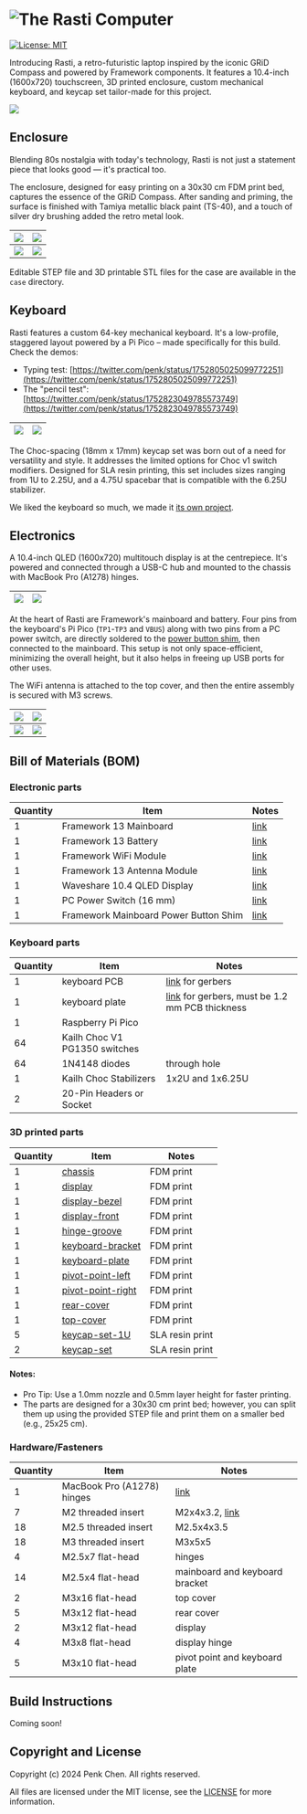 # ![The Rasti Computer](images/rasti-banner.jpg)

[![License: MIT](https://img.shields.io/badge/License-MIT-yellow.svg)](https://opensource.org/licenses/MIT)

Introducing Rasti, a retro-futuristic laptop inspired by the iconic GRiD Compass and powered by Framework components. It features a 10.4-inch (1600x720) touchscreen, 3D printed enclosure, custom mechanical keyboard, and keycap set tailor-made for this project. 

![](images/rasti-heroshot.jpg)

## Enclosure

Blending 80s nostalgia with today's technology, Rasti is not just a statement piece that looks good — it's practical too.

The enclosure, designed for easy printing on a 30x30 cm FDM print bed, captures the essence of the GRiD Compass. After sanding and priming, the surface is finished with Tamiya metallic black paint (TS-40), and a touch of silver dry brushing added the retro metal look. 

| ![](images/rasti-left-side.jpg) | ![](images/rasti-lid-closed.jpg) |
| --- | --- |
| ![](images/rasti-rear.jpg) | ![](images/rasti-right-side.jpg) | 

Editable STEP file and 3D printable STL files for the case are available in the `case` directory.

## Keyboard 

Rasti features a custom 64-key mechanical keyboard. It's a low-profile, staggered layout powered by a Pi Pico – made specifically for this build. Check the demos: 

- Typing test: [https://twitter.com/penk/status/1752805025099772251](https://twitter.com/penk/status/1752805025099772251)
- The "pencil test": [https://twitter.com/penk/status/1752823049785573749](https://twitter.com/penk/status/1752823049785573749)

| ![](images/rasti-front.jpg) | ![](images/rasti-keycaps.jpg) |
| --- | --- |

The Choc-spacing (18mm x 17mm) keycap set was born out of a need for versatility and style. It addresses the limited options for Choc v1 switch modifiers. Designed for SLA resin printing, this set includes sizes ranging from 1U to 2.25U, and a 4.75U spacebar that is compatible with the 6.25U stabilizer. 

We liked the keyboard so much, we made it [its own project](https://github.com/penk/rasti64).

## Electronics 

A 10.4-inch QLED (1600x720) multitouch display is at the centrepiece. It's powered and connected through a USB-C hub and mounted to the chassis with MacBook Pro (A1278) hinges. 

| ![](images/rasti-display-parts.jpg) | ![](images/rasti-display-assembly.jpg) |
| --- | --- |

At the heart of Rasti are Framework's mainboard and battery. Four pins from the keyboard's Pi Pico (`TP1`-`TP3` and `VBUS`) along with two pins from a PC power switch, are directly soldered to the [power button shim](https://www.tindie.com/products/crimier/framework-mainboard-power-button-shim/), then connected to the mainboard. This setup is not only space-efficient, minimizing the overall height, but it also helps in freeing up USB ports for other uses.

The WiFi antenna is attached to the top cover, and then the entire assembly is secured with M3 screws. 

| ![](images/rasti-chassis.jpg) | ![](images/rasti-power-switch-shim.jpg) |
| --- | --- |
| ![](images/rasti-assembly.jpg) | ![](images/rasti-rear-cover.jpg) | 

## Bill of Materials (BOM)

### Electronic parts 

Quantity | Item | Notes
--- | --- | ---
1 | Framework 13 Mainboard | [link](https://frame.work/de/en/products/mainboard-11th-gen-intel-core?v=FRANFG000C)
1 | Framework 13 Battery | [link](https://frame.work/de/en/products/battery?v=FRANBBAT01)
1 | Framework WiFi Module | [link](https://frame.work/de/en/products/intel-wi-fi-6e-ax210-no-vpro)
1 | Framework 13 Antenna Module | [link](https://frame.work/de/en/products/antenna-module?v=FRANBA0001)
1 | Waveshare 10.4 QLED Display | [link](https://www.waveshare.com/10.4hp-capqled.htm)
1 | PC Power Switch (16 mm) | [link](https://amazon.de/dp/B09BFWYGJB)
1 | Framework Mainboard Power Button Shim | [link](https://www.tindie.com/products/crimier/framework-mainboard-power-button-shim/)

### Keyboard parts 

Quantity | Item | Notes
--- | --- | ---
1 | keyboard PCB | [link](https://github.com/penk/rasti64/blob/master/gerbers/Gerbers-rasti64-pipico.zip) for gerbers 
1 | keyboard plate | [link](https://github.com/penk/rasti64/blob/master/plate/Gerbers-rasti64-plate.zip) for gerbers, must be 1.2 mm PCB thickness
1 | Raspberry Pi Pico 
64 | Kailh Choc V1 PG1350 switches 
64 | 1N4148 diodes | through hole
1 | Kailh Choc Stabilizers | 1x2U and 1x6.25U
2 | 20-Pin Headers or Socket 

### 3D printed parts 

Quantity | Item | Notes
--- | --- | ---
1 | [chassis](case/Rasti-chassis.stl) | FDM print 
1 | [display](case/Rasti-display.stl) | FDM print 
1 | [display-bezel](case/Rasti-display-bezel.stl) | FDM print 
1 | [display-front](case/Rasti-display-front.stl) | FDM print 
1 | [hinge-groove](case/Rasti-hinge-groove.stl) | FDM print 
1 | [keyboard-bracket](case/Rasti-keyboard-bracket.stl) | FDM print 
1 | [keyboard-plate](case/Rasti-keyboard-plate.stl) | FDM print 
1 | [pivot-point-left](case/Rasti-pivot-point-left.stl) | FDM print 
1 | [pivot-point-right](case/Rasti-pivot-point-right.stl) | FDM print 
1 | [rear-cover](case/Rasti-rear-cover.stl) | FDM print 
1 | [top-cover](case/Rasti-top-cover.stl) | FDM print
5 | [keycap-set-1U](https://github.com/penk/rasti64/blob/master/keycaps/Rasti-keycap-set-1U-v1.3.stl) | SLA resin print
2 | [keycap-set](https://github.com/penk/rasti64/blob/master/keycaps/Rasti-keycap-set-V1.4.stl) | SLA resin print 

#### Notes: 
* Pro Tip: Use a 1.0mm nozzle and 0.5mm layer height for faster printing.
* The parts are designed for a 30x30 cm print bed; however, you can split them up using the provided STEP file and print them on a smaller bed (e.g., 25x25 cm).

### Hardware/Fasteners

Quantity | Item | Notes
--- | --- | ---
1 | MacBook Pro (A1278) hinges | [link](https://amazon.de/-/en/gp/product/B086HCD5GK)
7 | M2 threaded insert | M2x4x3.2, [link](https://amazon.de/-/en/dp/B09B7F2XM3)
18 | M2.5 threaded insert | M2.5x4x3.5 
18 | M3 threaded insert | M3x5x5 
4 | M2.5x7 flat-head | hinges 
14 | M2.5x4 flat-head | mainboard and keyboard bracket  
2 | M3x16 flat-head | top cover 
5 | M3x12 flat-head | rear cover
2 | M3x12 flat-head | display 
4 | M3x8 flat-head | display hinge 
5 | M3x10 flat-head | pivot point and keyboard plate 

## Build Instructions 
Coming soon! 

## Copyright and License
Copyright (c) 2024 Penk Chen. All rights reserved.

All files are licensed under the MIT license, see the [LICENSE](LICENSE) for more information.
